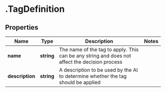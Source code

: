 # .TagDefinition

## Properties

Name | Type | Description | Notes
------------ | ------------- | ------------- | -------------
**name** | **string** | The name of the tag to apply. This can be any string and does not affect the decision process | 
**description** | **string** | A description to be used by the AI to determine whether the tag should be applied | 


